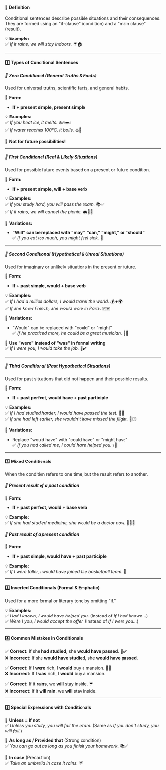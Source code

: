 #### **📜 Definition**

Conditional sentences describe possible situations and their consequences. They are formed using an "if-clause" (condition) and a "main clause" (result).

💡 **Example:**  
✅ _If it rains, we will stay indoors._ ☔🏠

---

#### **1️⃣ Types of Conditional Sentences**

##### **🔹 Zero Conditional (General Truths & Facts)**

Used for universal truths, scientific facts, and general habits.

📝 **Form:**

- **If + present simple, present simple**

💡 **Examples:**  
✅ _If you heat ice, it melts._ ❄️🔥➡️💧  
✅ _If water reaches 100°C, it boils._ ♨️💨

🚫 **Not for future possibilities!**

---

##### **🔹 First Conditional (Real & Likely Situations)**

Used for possible future events based on a present or future condition.

📝 **Form:**

- **If + present simple, will + base verb**

💡 **Examples:**  
✅ _If you study hard, you will pass the exam._ 📚✅  
✅ _If it rains, we will cancel the picnic._ 🌧️🚫🧺

🔄 **Variations:**

- **"Will" can be replaced with "may," "can," "might," or "should"**  
    ✅ _If you eat too much, you might feel sick._ 🤢

---

##### **🔹 Second Conditional (Hypothetical & Unreal Situations)**

Used for imaginary or unlikely situations in the present or future.

📝 **Form:**

- **If + past simple, would + base verb**

💡 **Examples:**  
✅ _If I had a million dollars, I would travel the world._ 💰✈️🌍  
✅ _If she knew French, she would work in Paris._ 🇫🇷

🔄 **Variations:**

- "Would" can be replaced with "could" or "might"  
    ✅ _If he practiced more, he could be a great musician._ 🎸🎶

🚫 **Use "were" instead of "was" in formal writing**  
✅ _If I were you, I would take the job._ 👔✔️

---

##### **🔹 Third Conditional (Past Hypothetical Situations)**

Used for past situations that did not happen and their possible results.

📝 **Form:**

- **If + past perfect, would have + past participle**

💡 **Examples:**  
✅ _If I had studied harder, I would have passed the test._ 📖✅  
✅ _If she had left earlier, she wouldn’t have missed the flight._ 🛫🕒

🔄 **Variations:**

- Replace "would have" with "could have" or "might have"  
    ✅ _If you had called me, I could have helped you._ 📞🤝

---

#### **2️⃣ Mixed Conditionals**

When the condition refers to one time, but the result refers to another.

##### **🔹 Present result of a past condition**

📝 **Form:**

- **If + past perfect, would + base verb**

💡 **Example:**  
✅ _If she had studied medicine, she would be a doctor now._ 👩‍⚕️💉

##### **🔹 Past result of a present condition**

📝 **Form:**

- **If + past simple, would have + past participle**

💡 **Example:**  
✅ _If I were taller, I would have joined the basketball team._ 🏀

---

#### **3️⃣ Inverted Conditionals (Formal & Emphatic)**

Used for a more formal or literary tone by omitting "if."

💡 **Examples:**  
✅ _Had I known, I would have helped you._ (Instead of _If I had known…_)  
✅ _Were I you, I would accept the offer._ (Instead of _If I were you…_)

---

#### **4️⃣ Common Mistakes in Conditionals**

✅ **Correct:** If she **had studied**, she **would have passed**. 📖✔️  
❌ **Incorrect:** If she **would have studied**, she **would have passed**.

✅ **Correct:** If I **were** rich, I **would** buy a mansion. 🏡💵  
❌ **Incorrect:** If I **was** rich, I **would** buy a mansion.

✅ **Correct:** If it **rains**, we **will** stay inside. ☔  
❌ **Incorrect:** If it **will rain**, we **will** stay inside.

---

#### **5️⃣ Special Expressions with Conditionals**

🔹 **Unless = If not**  
✅ _Unless you study, you will fail the exam._ (Same as _If you don’t study, you will fail._)

🔹 **As long as / Provided that** (Strong condition)  
✅ _You can go out as long as you finish your homework._ 📚✅

🔹 **In case** (Precaution)  
✅ _Take an umbrella in case it rains._ ☔